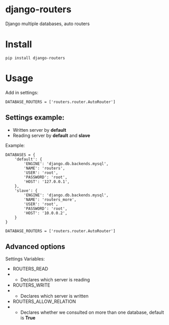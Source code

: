 # django-routers

Django multiple databases, auto routers


# Install

    pip install django-routers


# Usage

Add in settings:

    DATABASE_ROUTERS = ['routers.router.AutoRouter']


## Settings example:

* Written server by **default**
* Reading server by **default** and **slave**

Example:

    DATABASES = {
        'default': {
            'ENGINE': 'django.db.backends.mysql',
            'NAME': 'routers',
            'USER': 'root',
            'PASSWORD': 'root',
            'HOST': '127.0.0.1',
        },
        'slave': {
            'ENGINE': 'django.db.backends.mysql',
            'NAME': 'routers_more',
            'USER': 'root',
            'PASSWORD': 'root',
            'HOST': '10.0.0.2',
        }
    }

    DATABASE_ROUTERS = ['routers.router.AutoRouter']


## Advanced options

Settings Variables:

* ROUTERS_READ
* * Declares which server is reading
* ROUTERS_WRITE
* * Declares which server is written
* ROUTERS_ALLOW_RELATION
* * Declares whether we consulted on more than one database, default is **True**